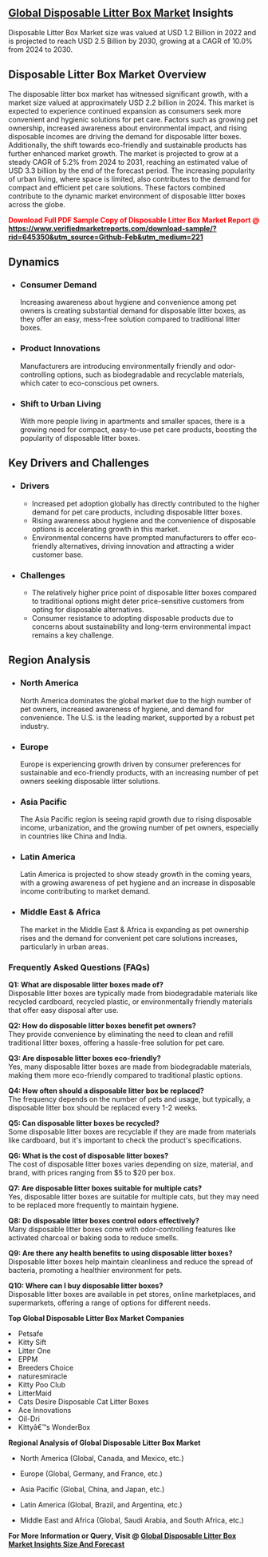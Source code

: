 <h2><a href="https://www.verifiedmarketreports.com/download-sample/?rid=645350&amp;utm_source=Github&amp;utm_medium=221" target="_blank">Global Disposable Litter Box Market</a> Insights</h2><p>Disposable Litter Box Market size was valued at USD 1.2 Billion in 2022 and is projected to reach USD 2.5 Billion by 2030, growing at a CAGR of 10.0% from 2024 to 2030.</p><p> <h2>Disposable Litter Box Market Overview</h2> <p>The disposable litter box market has witnessed significant growth, with a market size valued at approximately USD 2.2 billion in 2024. This market is expected to experience continued expansion as consumers seek more convenient and hygienic solutions for pet care. Factors such as growing pet ownership, increased awareness about environmental impact, and rising disposable incomes are driving the demand for disposable litter boxes. Additionally, the shift towards eco-friendly and sustainable products has further enhanced market growth. The market is projected to grow at a steady CAGR of 5.2% from 2024 to 2031, reaching an estimated value of USD 3.3 billion by the end of the forecast period. The increasing popularity of urban living, where space is limited, also contributes to the demand for compact and efficient pet care solutions. These factors combined contribute to the dynamic market environment of disposable litter boxes across the globe.</p> <p><strong><p><span class=""><span style="color: #ff0000;"><strong>Download Full PDF Sample Copy of Disposable Litter Box Market Report</strong> @ </span><a href="https://www.verifiedmarketreports.com/download-sample/?rid=645350&amp;utm_source=Github-Feb&amp;utm_medium=221" target="_blank">https://www.verifiedmarketreports.com/download-sample/?rid=645350&amp;utm_source=Github-Feb&amp;utm_medium=221</a></span></p></strong></p> <h2>Dynamics</h2> <ul> <li><h3>Consumer Demand</h3> Increasing awareness about hygiene and convenience among pet owners is creating substantial demand for disposable litter boxes, as they offer an easy, mess-free solution compared to traditional litter boxes.</li> <li><h3>Product Innovations</h3> Manufacturers are introducing environmentally friendly and odor-controlling options, such as biodegradable and recyclable materials, which cater to eco-conscious pet owners.</li> <li><h3>Shift to Urban Living</h3> With more people living in apartments and smaller spaces, there is a growing need for compact, easy-to-use pet care products, boosting the popularity of disposable litter boxes.</li> </ul> <h2>Key Drivers and Challenges</h2> <ul> <li><h3>Drivers</h3> <ul> <li>Increased pet adoption globally has directly contributed to the higher demand for pet care products, including disposable litter boxes.</li> <li>Rising awareness about hygiene and the convenience of disposable options is accelerating growth in this market.</li> <li>Environmental concerns have prompted manufacturers to offer eco-friendly alternatives, driving innovation and attracting a wider customer base.</li> </ul> </li> <li><h3>Challenges</h3> <ul> <li>The relatively higher price point of disposable litter boxes compared to traditional options might deter price-sensitive customers from opting for disposable alternatives.</li> <li>Consumer resistance to adopting disposable products due to concerns about sustainability and long-term environmental impact remains a key challenge.</li> </ul> </li> </ul> <h2>Region Analysis</h2> <ul> <li><h3>North America</h3> North America dominates the global market due to the high number of pet owners, increased awareness of hygiene, and demand for convenience. The U.S. is the leading market, supported by a robust pet industry.</li> <li><h3>Europe</h3> Europe is experiencing growth driven by consumer preferences for sustainable and eco-friendly products, with an increasing number of pet owners seeking disposable litter solutions.</li> <li><h3>Asia Pacific</h3> The Asia Pacific region is seeing rapid growth due to rising disposable income, urbanization, and the growing number of pet owners, especially in countries like China and India.</li> <li><h3>Latin America</h3> Latin America is projected to show steady growth in the coming years, with a growing awareness of pet hygiene and an increase in disposable income contributing to market demand.</li> <li><h3>Middle East & Africa</h3> The market in the Middle East & Africa is expanding as pet ownership rises and the demand for convenient pet care solutions increases, particularly in urban areas.</li> </ul> <h3>Frequently Asked Questions (FAQs)</h3> <p><strong>Q1: What are disposable litter boxes made of?</strong><br>Disposable litter boxes are typically made from biodegradable materials like recycled cardboard, recycled plastic, or environmentally friendly materials that offer easy disposal after use.</p> <p><strong>Q2: How do disposable litter boxes benefit pet owners?</strong><br>They provide convenience by eliminating the need to clean and refill traditional litter boxes, offering a hassle-free solution for pet care.</p> <p><strong>Q3: Are disposable litter boxes eco-friendly?</strong><br>Yes, many disposable litter boxes are made from biodegradable materials, making them more eco-friendly compared to traditional plastic options.</p> <p><strong>Q4: How often should a disposable litter box be replaced?</strong><br>The frequency depends on the number of pets and usage, but typically, a disposable litter box should be replaced every 1-2 weeks.</p> <p><strong>Q5: Can disposable litter boxes be recycled?</strong><br>Some disposable litter boxes are recyclable if they are made from materials like cardboard, but it's important to check the product's specifications.</p> <p><strong>Q6: What is the cost of disposable litter boxes?</strong><br>The cost of disposable litter boxes varies depending on size, material, and brand, with prices ranging from $5 to $20 per box.</p> <p><strong>Q7: Are disposable litter boxes suitable for multiple cats?</strong><br>Yes, disposable litter boxes are suitable for multiple cats, but they may need to be replaced more frequently to maintain hygiene.</p> <p><strong>Q8: Do disposable litter boxes control odors effectively?</strong><br>Many disposable litter boxes come with odor-controlling features like activated charcoal or baking soda to reduce smells.</p> <p><strong>Q9: Are there any health benefits to using disposable litter boxes?</strong><br>Disposable litter boxes help maintain cleanliness and reduce the spread of bacteria, promoting a healthier environment for pets.</p> <p><strong>Q10: Where can I buy disposable litter boxes?</strong><br>Disposable litter boxes are available in pet stores, online marketplaces, and supermarkets, offering a range of options for different needs.</p> </p><p><strong>Top Global Disposable Litter Box Market Companies</strong></p><div data-test-id=""><p><li>Petsafe</li><li> Kitty Sift</li><li> Litter One</li><li> EPPM</li><li> Breeders Choice</li><li> naturesmiracle</li><li> Kitty Poo Club</li><li> LitterMaid</li><li> Cats Desire Disposable Cat Litter Boxes</li><li> Ace Innovations</li><li> Oil-Dri</li><li> Kittyâ€™s WonderBox</li></p><div><strong>Regional Analysis of&nbsp;Global Disposable Litter Box Market</strong></div><ul><li dir="ltr"><p dir="ltr">North America&nbsp;(Global, Canada, and Mexico, etc.)</p></li><li dir="ltr"><p dir="ltr">Europe (Global, Germany, and France, etc.)</p></li><li dir="ltr"><p dir="ltr">Asia Pacific&nbsp;(Global, China, and Japan, etc.)</p></li><li dir="ltr"><p dir="ltr">Latin America&nbsp;(Global, Brazil, and Argentina, etc.)</p></li><li dir="ltr">Middle East and Africa&nbsp;(Global, Saudi Arabia, and South Africa, etc.)</li></ul><p><strong>For More Information or Query, Visit @&nbsp;</strong><strong><a href="https://www.verifiedmarketreports.com/product/disposable-litter-box-market/?utm_source=Github&amp;utm_medium=221" target="_blank">Global Disposable Litter Box Market Insights Size And Forecast</a></strong></p></div>
